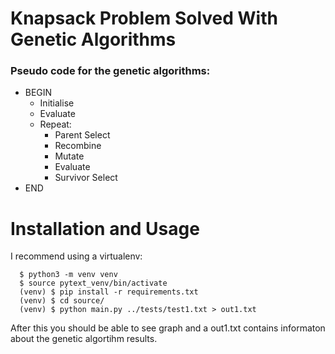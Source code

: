 # Knapsack Problem Solved With Genetic Algorithms

### Pseudo code for the genetic algorithms:

* BEGIN
  - Initialise
  - Evaluate
  - Repeat: 
    * Parent Select 
    * Recombine 
    * Mutate 
    * Evaluate 
    * Survivor Select
* END

# Installation and Usage

I recommend using a virtualenv:

```
  $ python3 -m venv venv
  $ source pytext_venv/bin/activate
  (venv) $ pip install -r requirements.txt
  (venv) $ cd source/
  (venv) $ python main.py ../tests/test1.txt > out1.txt

```
After this you should be able to see graph and a out1.txt contains informaton about the genetic algortihm results.
